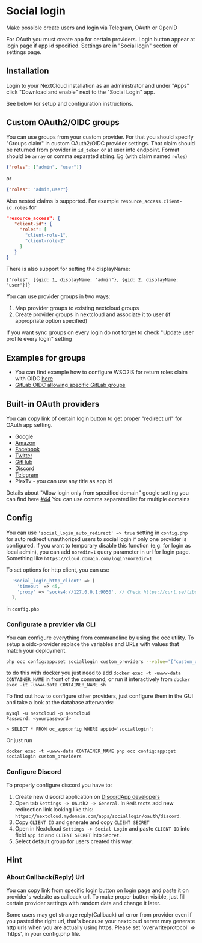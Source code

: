# Social login

Make possible create users and login via Telegram, OAuth or OpenID

For OAuth you must create app for certain providers. Login button appear at login page if app id specified. Settings are in "Social login" section of settings page.

## Installation

Login to your NextCloud installation as an administrator and under "Apps" click "Download and enable" next to the "Social Login" app.

See below for setup and configuration instructions.



## Custom OAuth2/OIDC groups

You can use groups from your custom provider. For that you should specify "Groups claim" in custom OAuth2/OIDC provider settings. That claim should be returned from provider in `id_token` or at user info endpoint. Format should be `array` or comma separated string. Eg (with claim named `roles`)

```json
{"roles": ["admin", "user"]}
```
or
```json
{"roles": "admin,user"}
```

Also nested claims is supported. For example `resource_access.client-id.roles` for

```json
"resource_access": {
   "client-id": {
     "roles": [
       "client-role-1",
       "client-role-2"
     ]
   }
}
```

There is also support for setting the displayName:
```
{"roles": [{gid: 1, displayName: "admin"}, {gid: 2, displayName: "user"}]}
```


You can use provider groups in two ways:

1. Map provider groups to existing nextcloud groups
2. Create provider groups in nextcloud and associate it to user (if appropriate option specified)

If you want sync groups on every login do not forget to check "Update user profile every login" setting

## Examples for groups

* You can find example how to configure WSO2IS for return roles claim with OIDC [here](https://medium.com/@dewni.matheesha/claim-mapping-and-retrieving-end-user-information-in-wso2is-cffd5f3937ff)
* [GitLab OIDC allowing specific GitLab groups](https://github.com/zorn-v/nextcloud-social-login/blob/master/docs/sso/gitlab.md)

## Built-in OAuth providers

You can copy link of certain login button to get proper "redirect url" for OAuth app setting.

* [Google](https://github.com/zorn-v/nextcloud-social-login/blob/master/docs/sso/google.md)
* [Amazon](https://developer.amazon.com/loginwithamazon/console/site/lwa/overview.html)
* [Facebook](https://github.com/zorn-v/nextcloud-social-login/blob/master/docs/sso/facebook.md)
* [Twitter](https://github.com/zorn-v/nextcloud-social-login/blob/master/docs/sso/twitter.md)
* [GitHub](https://github.com/settings/developers)
* [Discord](#configure-discord)
* [Telegram](https://github.com/zorn-v/nextcloud-social-login/blob/master/docs/sso/telegram.md)
* PlexTv - you can use any title as app id

Details about "Allow login only from specified domain" google setting you can find here [#44](https://github.com/zorn-v/nextcloud-social-login/issues/44)
You can use comma separated list for multiple domains

## Config

You can use `'social_login_auto_redirect' => true` setting in `config.php` for auto redirect unauthorized users to social login if only one provider is configured.
If you want to temporary disable this function (e.g. for login as local admin), you can add `noredir=1` query parameter in url for login page. Something like `https://cloud.domain.com/login?noredir=1`

To set options for http client, you can use
```php
  'social_login_http_client' => [
    'timeout' => 45,
    'proxy' => 'socks4://127.0.0.1:9050', // Check https://curl.se/libcurl/c/CURLOPT_PROXY.html for allowed variants
  ],
```
in `config.php`

### Configurate a provider via CLI

You can configure everything from commandline by using the occ utility. To setup a oidc-provider replace the variables and URLs with values that match your deployment.
```bash
php occ config:app:set sociallogin custom_providers --value='{"custom_oidc": [{"name": "gitlab_oidc", "title": "Gitlab", "authorizeUrl": "https://gitlab.my-domain.org/oauth/authorize", "tokenUrl": "https://gitlab.my-domain.org/oauth/token", "userInfoUrl": "https://gitlab.my-domain.org/oauth/userinfo", "logoutUrl": "", "clientId": "$my_application_id", "clientSecret": "$my_super_secret_secret", "scope": "openid", "groupsClaim": "groups", "style": "gitlab", "defaultGroup": ""}]}'
```
to do this with docker you just need to add `docker exec -t -uwww-data CONTAINER_NAME` in front of the command, or run it interactively from `docker exec -it -uwww-data CONTAINER_NAME sh`

To find out how to configure other providers, just configure them in the GUI and take a look at the database afterwards:
```
mysql -u nextcloud -p nextcloud
Password: <yourpassword>

> SELECT * FROM oc_appconfig WHERE appid='sociallogin';
```

Or just run

`docker exec -t -uwww-data CONTAINER_NAME php occ config:app:get sociallogin custom_providers`

### Configure Discord

To properly configure discord you have to:

1. Create new discord application on [DiscordApp developers](https://discordapp.com/developers/applications/me#top)
2. Open tab `Settings -> OAuth2 -> General`. In `Redirects` add new redirection link looking like this: `https://nextcloud.mydomain.com/apps/sociallogin/oauth/discord`.
3. Copy `CLIENT ID` and generate and copy `CLIENT SECRET`
4. Open in Nextcloud `Settings -> Social Login` and paste `CLIENT ID` into field `App id` and `CLIENT SECRET` into `Secret`.
5. Select default group for users created this way.

## Hint

### About Callback(Reply) Url
You can copy link from specific login button on login page and paste it on provider's website as callback url. To make proper button visible, just fill certain provider settings with random data and change it later.

Some users may get strange reply(Callback) url error from provider even if you pasted the right url, that's because your nextcloud server may generate http urls when you are actually using https.
Please set 'overwriteprotocol' => 'https', in your config.php file.
